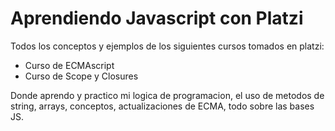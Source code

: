 # Aprendiendo Javascript con Platzi
Todos los conceptos y ejemplos de los siguientes cursos tomados en platzi:
- Curso de ECMAscript
- Curso de Scope y Closures

Donde aprendo y practico mi logica de programacion, el uso de metodos de string, arrays, conceptos, actualizaciones de ECMA, todo sobre las bases JS.
